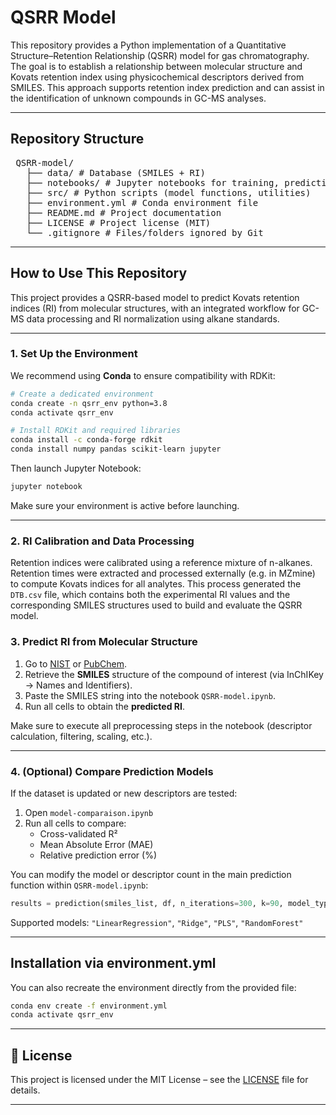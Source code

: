 ﻿# QSRR Model

This repository provides a Python implementation of a Quantitative Structure–Retention Relationship (QSRR) model for gas chromatography. The goal is to establish a relationship between molecular structure and Kovats retention index using physicochemical descriptors derived from SMILES. This approach supports retention index prediction and can assist in the identification of unknown compounds in GC-MS analyses.

---

## Repository Structure
<pre> QSRR-model/ 
   ├── data/ # Database (SMILES + RI) 
   ├── notebooks/ # Jupyter notebooks for training, prediction, comparison 
   ├── src/ # Python scripts (model functions, utilities) 
   ├── environment.yml # Conda environment file 
   ├── README.md # Project documentation 
   ├── LICENSE # Project license (MIT) 
   └── .gitignore # Files/folders ignored by Git </pre>


---

## How to Use This Repository

This project provides a QSRR-based model to predict Kovats retention indices (RI) from molecular structures, with an integrated workflow for GC-MS data processing and RI normalization using alkane standards.

---

### 1. Set Up the Environment

We recommend using **Conda** to ensure compatibility with RDKit:

```bash
# Create a dedicated environment
conda create -n qsrr_env python=3.8
conda activate qsrr_env

# Install RDKit and required libraries
conda install -c conda-forge rdkit
conda install numpy pandas scikit-learn jupyter
```

Then launch Jupyter Notebook:

```bash
jupyter notebook
```

Make sure your environment is active before launching.

---

### 2. RI Calibration and Data Processing
Retention indices were calibrated using a reference mixture of n-alkanes. Retention times were extracted and processed externally (e.g. in MZmine) to compute Kovats indices for all analytes. This process generated the `DTB.csv` file, which contains both the experimental RI values and the corresponding SMILES structures used to build and evaluate the QSRR model. 

### 3. Predict RI from Molecular Structure

1. Go to [NIST](https://webbook.nist.gov/chemistry/) or [PubChem](https://pubchem.ncbi.nlm.nih.gov/).
2. Retrieve the **SMILES** structure of the compound of interest (via InChIKey → Names and Identifiers).
3. Paste the SMILES string into the notebook `QSRR-model.ipynb`.
4. Run all cells to obtain the **predicted RI**.

Make sure to execute all preprocessing steps in the notebook (descriptor calculation, filtering, scaling, etc.).

---

### 4. (Optional) Compare Prediction Models

If the dataset is updated or new descriptors are tested:

1. Open `model-comparaison.ipynb`
2. Run all cells to compare:
   - Cross-validated R²
   - Mean Absolute Error (MAE)
   - Relative prediction error (%)

You can modify the model or descriptor count in the main prediction function within `QSRR-model.ipynb`:

```python
results = prediction(smiles_list, df, n_iterations=300, k=90, model_type="Ridge")
```

Supported models: `"LinearRegression"`, `"Ridge"`, `"PLS"`, `"RandomForest"`

---

## Installation via environment.yml

You can also recreate the environment directly from the provided file:

```bash
conda env create -f environment.yml
conda activate qsrr_env
```

---

## 📄 License

This project is licensed under the MIT License – see the [LICENSE](LICENSE) file for details.

---





